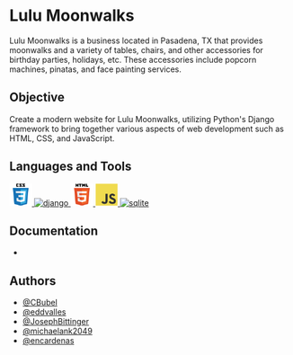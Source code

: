# Lulu Moonwalks

Lulu Moonwalks is a business located in Pasadena, TX that provides moonwalks and a variety of tables, chairs, and other accessories for birthday parties, holidays, etc. These accessories include popcorn machines, pinatas, and face painting services. 

## Objective

Create a modern website for Lulu Moonwalks, utilizing Python's Django framework to bring together various aspects of web development such as HTML, CSS, and JavaScript. 

## Languages and Tools
<p align="left"> <a href="https://www.w3schools.com/css/" target="_blank" rel="noreferrer"> <img src="https://raw.githubusercontent.com/devicons/devicon/master/icons/css3/css3-original-wordmark.svg" alt="css3" width="40" height="40"/> </a> <a href="https://www.djangoproject.com/" target="_blank" rel="noreferrer"> <img src="https://cdn.worldvectorlogo.com/logos/django.svg" alt="django" width="40" height="40"/> </a> <a href="https://www.w3.org/html/" target="_blank" rel="noreferrer"> <img src="https://raw.githubusercontent.com/devicons/devicon/master/icons/html5/html5-original-wordmark.svg" alt="html5" width="40" height="40"/> </a> <a href="https://developer.mozilla.org/en-US/docs/Web/JavaScript" target="_blank" rel="noreferrer"> <img src="https://raw.githubusercontent.com/devicons/devicon/master/icons/javascript/javascript-original.svg" alt="javascript" width="40" height="40"/> </a> <a href="https://www.sqlite.org/" target="_blank" rel="noreferrer"> <img src="https://www.vectorlogo.zone/logos/sqlite/sqlite-icon.svg" alt="sqlite" width="40" height="40"/> </a> </p>

## Documentation

-

## Authors

- [@CBubel](https://www.github.com/CBubel)
- [@eddvalles](https://www.github.com/eddvalles)
- [@JosephBittinger](https://www.github.com/JosephBittinger)
- [@michaelank2049](https://www.github.com/michaelank2049)
- [@encardenas](https://www.github.com/encardenas)
